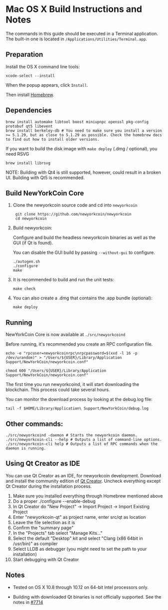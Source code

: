 Mac OS X Build Instructions and Notes
====================================
The commands in this guide should be executed in a Terminal application.
The built-in one is located in `/Applications/Utilities/Terminal.app`.

Preparation
-----------
Install the OS X command line tools:

`xcode-select --install`

When the popup appears, click `Install`.

Then install [Homebrew](https://brew.sh).

Dependencies
----------------------

    brew install automake libtool boost miniupnpc openssl pkg-config protobuf qt5 libevent
    brew install berkeley-db # You need to make sure you install a version >= 5.1.29, but as close to 5.1.29 as possible. Check the homebrew docs to find out how to install older versions.

If you want to build the disk image with `make deploy` (.dmg / optional), you need RSVG

    brew install librsvg

NOTE: Building with Qt4 is still supported, however, could result in a broken UI. Building with Qt5 is recommended.

Build NewYorkCoin Core
------------------------

1. Clone the newyorkcoin source code and cd into `newyorkcoin`

        git clone https://github.com/newyorkcoin/newyorkcoin
        cd newyorkcoin

2.  Build newyorkcoin:

    Configure and build the headless newyorkcoin binaries as well as the GUI (if Qt is found).

    You can disable the GUI build by passing `--without-gui` to configure.

        ./autogen.sh
        ./configure
        make

3.  It is recommended to build and run the unit tests:

        make check

4.  You can also create a .dmg that contains the .app bundle (optional):

        make deploy

Running
-------

NewYorkCoin Core is now available at `./src/newyorkcoind`

Before running, it's recommended you create an RPC configuration file.

    echo -e "rpcuser=newyorkcoinrpc\nrpcpassword=$(xxd -l 16 -p /dev/urandom)" > "/Users/${USER}/Library/Application Support/NewYorkCoin/newyorkcoin.conf"

    chmod 600 "/Users/${USER}/Library/Application Support/NewYorkCoin/newyorkcoin.conf"

The first time you run newyorkcoind, it will start downloading the blockchain. This process could take several hours.

You can monitor the download process by looking at the debug.log file:

    tail -f $HOME/Library/Application\ Support/NewYorkCoin/debug.log

Other commands:
-------

    ./src/newyorkcoind -daemon # Starts the newyorkcoin daemon.
    ./src/newyorkcoin-cli --help # Outputs a list of command-line options.
    ./src/newyorkcoin-cli help # Outputs a list of RPC commands when the daemon is running.

Using Qt Creator as IDE
------------------------
You can use Qt Creator as an IDE, for newyorkcoin development.
Download and install the community edition of [Qt Creator](https://www.qt.io/download/).
Uncheck everything except Qt Creator during the installation process.

1. Make sure you installed everything through Homebrew mentioned above
2. Do a proper ./configure --enable-debug
3. In Qt Creator do "New Project" -> Import Project -> Import Existing Project
4. Enter "newyorkcoin-qt" as project name, enter src/qt as location
5. Leave the file selection as it is
6. Confirm the "summary page"
7. In the "Projects" tab select "Manage Kits..."
8. Select the default "Desktop" kit and select "Clang (x86 64bit in /usr/bin)" as compiler
9. Select LLDB as debugger (you might need to set the path to your installation)
10. Start debugging with Qt Creator

Notes
-----

* Tested on OS X 10.8 through 10.12 on 64-bit Intel processors only.

* Building with downloaded Qt binaries is not officially supported. See the notes in [#7714](https://github.com/newyorkcoin/newyorkcoin/issues/7714)
